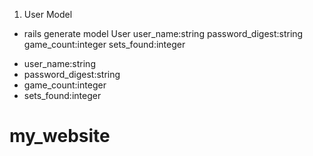 


1. User Model 

- rails generate model User user_name:string password_digest:string game_count:integer sets_found:integer


* user_name:string
* password_digest:string
* game_count:integer
* sets_found:integer
# my_website
